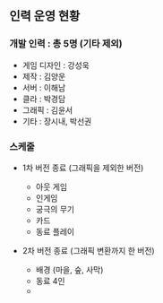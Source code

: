 ## 인력 운영 현황
### 개발 인력 : 총 5명 (기타 제외) 
  - 게임 디자인 : 강성욱
  - 제작 : 김양운
  - 서버 : 이해남
  - 클라 : 박경담
  - 그래픽 : 김윤서
  - 기타 : 장시내, 박선권

### 스케줄 
  - 1차 버전 종료 (그래픽을 제외한 버전)
    - 아웃 게임
    - 인게임
    - 궁극의 무기
    - 카드 
    - 동료 플레이      

  - 2차 버전 종료 (그래픽 변환까지 한 버전)
    - 배경 (마을, 숲, 사막)
    - 동료 4인
    - 
